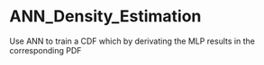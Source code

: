 # ANN_Density_Estimation
Use ANN to train a CDF which by derivating the MLP results in the corresponding PDF
